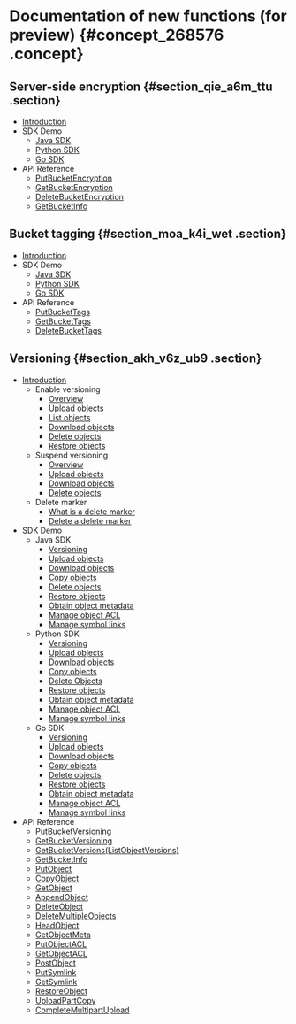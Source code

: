# Documentation of new functions \(for preview\) {#concept_268576 .concept}

## Server-side encryption {#section_qie_a6m_ttu .section}

-   [Introduction](https://www.alibabacloud.com/help/doc-detail/119320.html)
-   SDK Demo
    -   [Java SDK](https://www.alibabacloud.com/help/doc-detail/119227.html)
    -   [Python SDK](https://www.alibabacloud.com/help/doc-detail/119225.html)
    -   [Go SDK](https://www.alibabacloud.com/help/doc-detail/119226.html)
-   API Reference
    -   [PutBucketEncryption](https://www.alibabacloud.com/help/doc-detail/119236.html)
    -   [GetBucketEncryption](https://www.alibabacloud.com/help/doc-detail/119237.html)
    -   [DeleteBucketEncryption](https://www.alibabacloud.com/help/doc-detail/119238.html)
    -   [GetBucketInfo](https://www.alibabacloud.com/help/doc-detail/119249.html)

## Bucket tagging {#section_moa_k4i_wet .section}

-   [Introduction](https://www.alibabacloud.com/help/zh/doc-detail119637.html)
-   SDK Demo
    -   [Java SDK](https://www.alibabacloud.com/help/doc-detail/119254.html)
    -   [Python SDK](https://www.alibabacloud.com/help/doc-detail/119256.html)
    -   [Go SDK](https://www.alibabacloud.com/help/doc-detail/119259.html)
-   API Reference
    -   [PutBucketTags](https://www.alibabacloud.com/help/doc-detail/119262.html)
    -   [GetBucketTags](https://www.alibabacloud.com/help/doc-detail/119263.html)
    -   [DeleteBucketTags](https://www.alibabacloud.com/help/doc-detail/119264.html)

## Versioning {#section_akh_v6z_ub9 .section}

-   [Introduction](https://www.alibabacloud.com/help/doc-detail/119296.htm) 
    -   Enable versioning
        -   [Overview](https://www.alibabacloud.com/help/doc-detail/119298.htm)
        -   [Upload objects](https://www.alibabacloud.com/help/doc-detail/119322.htm)
        -   [List objects](https://www.alibabacloud.com/help/doc-detail/119323.htm)
        -   [Download objects](https://www.alibabacloud.com/help/doc-detail/119324.htm)
        -   [Delete objects](https://www.alibabacloud.com/help/doc-detail/119325.htm)
        -   [Restore objects](https://www.alibabacloud.com/help/doc-detail/119326.htm)
    -   Suspend versioning
        -   [Overview](https://www.alibabacloud.com/help/doc-detail/119358.htm)
        -   [Upload objects](https://www.alibabacloud.com/help/doc-detail/119359.htm)
        -   [Download objects](https://www.alibabacloud.com/help/doc-detail/119360.htm)
        -   [Delete objects](https://www.alibabacloud.com/help/doc-detail/119361.htm)
    -   Delete marker
        -   [What is a delete marker](https://www.alibabacloud.com/help/doc-detail/119363.htm)
        -   [Delete a delete marker](https://www.alibabacloud.com/help/doc-detail/119364.htm)
-   SDK Demo
    -   Java SDK
        -   [Versioning](https://www.alibabacloud.com/help/doc-detail/119304.htm)
        -   [Upload objects](https://www.alibabacloud.com/help/doc-detail/119306.htm)
        -   [Download objects](https://www.alibabacloud.com/help/doc-detail/119307.htm)
        -   [Copy objects](https://www.alibabacloud.com/help/doc-detail/119308.htm)
        -   [Delete objects](https://www.alibabacloud.com/help/doc-detail/119309.htm)
        -   [Restore objects](https://www.alibabacloud.com/help/doc-detail/119310.htm)
        -   [Obtain object metadata](https://www.alibabacloud.com/help/doc-detail/119311.htm)
        -   [Manage object ACL](https://www.alibabacloud.com/help/doc-detail/119312.htm)
        -   [Manage symbol links](https://www.alibabacloud.com/help/doc-detail/119313.htm)
    -   Python SDK
        -   [Versioning](https://www.alibabacloud.com/help/doc-detail/119331.htm)
        -   [Upload objects](https://www.alibabacloud.com/help/doc-detail/119342.htm)
        -   [Download objects](https://www.alibabacloud.com/help/doc-detail/119341.htm)
        -   [Copy objects](https://www.alibabacloud.com/help/doc-detail/119340.htm)
        -   [Delete Objects](https://www.alibabacloud.com/help/doc-detail/119339.htm)
        -   [Restore objects](https://www.alibabacloud.com/help/doc-detail/119338.htm)
        -   [Obtain object metadata](https://www.alibabacloud.com/help/doc-detail/119337.htm)
        -   [Manage object ACL](https://www.alibabacloud.com/help/doc-detail/119336.htm)
        -   [Manage symbol links](https://www.alibabacloud.com/help/doc-detail/119335.htm)
    -   Go SDK
        -   [Versioning](https://www.alibabacloud.com/help/doc-detail/119346.htm)
        -   [Upload objects](https://www.alibabacloud.com/help/doc-detail/119355.htm)
        -   [Download objects](https://www.alibabacloud.com/help/doc-detail/119354.htm)
        -   [Copy objects](https://www.alibabacloud.com/help/doc-detail/119353.htm)
        -   [Delete objects](https://www.alibabacloud.com/help/doc-detail/119352.htm)
        -   [Restore objects](https://www.alibabacloud.com/help/doc-detail/119351.htm)
        -   [Obtain object metadata](https://www.alibabacloud.com/help/doc-detail/119350.htm)
        -   [Manage object ACL](https://www.alibabacloud.com/help/doc-detail/119349.htm)
        -   [Manage symbol links](https://www.alibabacloud.com/help/doc-detail/119348.htm)
-   API Reference
    -   [PutBucketVersioning](https://www.alibabacloud.com/help/doc-detail/119366.htm)
    -   [GetBucketVersioning](https://www.alibabacloud.com/help/doc-detail/119367.htm)
    -   [GetBucketVersions\(ListObjectVersions\)](https://www.alibabacloud.com/help/doc-detail/119368.htm)
    -   [GetBucketInfo](https://www.alibabacloud.com/help/doc-detail/119369.htm)
    -   [PutObject](https://www.alibabacloud.com/help/doc-detail/119370.htm)
    -   [CopyObject](https://www.alibabacloud.com/help/doc-detail/119372.htm)
    -   [GetObject](https://www.alibabacloud.com/help/doc-detail/119371.htm)
    -   [AppendObject](https://www.alibabacloud.com/help/doc-detail/119373.htm)
    -   [DeleteObject](https://www.alibabacloud.com/help/doc-detail/119374.htm)
    -   [DeleteMultipleObjects](https://www.alibabacloud.com/help/doc-detail/119375.htm)
    -   [HeadObject](https://www.alibabacloud.com/help/doc-detail/119376.htm)
    -   [GetObjectMeta](https://www.alibabacloud.com/help/doc-detail/119386.htm)
    -   [PutObjectACL](https://www.alibabacloud.com/help/doc-detail/119378.htm)
    -   [GetObjectACL](https://www.alibabacloud.com/help/doc-detail/119379.htm)
    -   [PostObject](https://www.alibabacloud.com/help/doc-detail/119380.htm)
    -   [PutSymlink](https://www.alibabacloud.com/help/doc-detail/119381.htm)
    -   [GetSymlink](https://www.alibabacloud.com/help/doc-detail/119382.htm)
    -   [RestoreObject](https://www.alibabacloud.com/help/doc-detail/119383.htm)
    -   [UploadPartCopy](https://www.alibabacloud.com/help/doc-detail/119384.htm)
    -   [CompleteMultipartUpload](https://www.alibabacloud.com/help/doc-detail/119385.htm)

